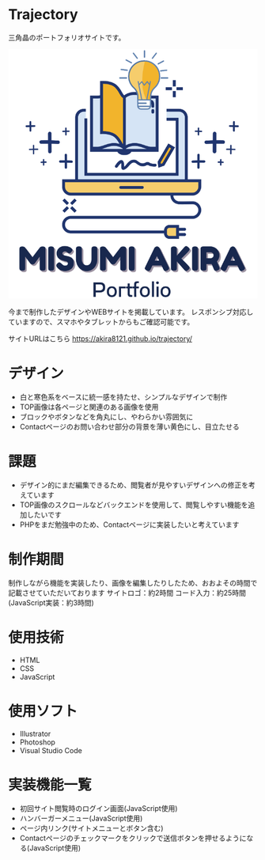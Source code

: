 # Trajectory

三角晶のポートフォリオサイトです。

![logo](https://github.com/Akira8121/trajectory/blob/main/images/Misumi%20Akira.svg)

今まで制作したデザインやWEBサイトを掲載しています。
レスポンシブ対応していますので、スマホやタブレットからもご確認可能です。

サイトURLはこちら
https://akira8121.github.io/trajectory/


# デザイン
* 白と寒色系をベースに統一感を持たせ、シンプルなデザインで制作
* TOP画像は各ページと関連のある画像を使用
* ブロックやボタンなどを角丸にし、やわらかい雰囲気に
* Contactページのお問い合わせ部分の背景を薄い黄色にし、目立たせる


# 課題
* デザイン的にまだ編集できるため、閲覧者が見やすいデザインへの修正を考えています
* TOP画像のスクロールなどバックエンドを使用して、閲覧しやすい機能を追加したいです
* PHPをまだ勉強中のため、Contactページに実装したいと考えています


# 制作期間
制作しながら機能を実装したり、画像を編集したりしたため、おおよその時間で記載させていただいております
サイトロゴ：約2時間
コード入力：約25時間 (JavaScript実装：約3時間)


# 使用技術
* HTML
* CSS
* JavaScript


# 使用ソフト
* Illustrator
* Photoshop
* Visual Studio Code


# 実装機能一覧
* 初回サイト閲覧時のログイン画面(JavaScript使用)
* ハンバーガーメニュー(JavaScript使用)
* ページ内リンク(サイトメニューとボタン含む)
* Contactページのチェックマークをクリックで送信ボタンを押せるようになる(JavaScript使用)
